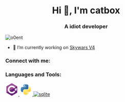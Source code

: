 <h1 align="center">Hi 👋, I'm catbox</h1>
<h3 align="center">A idiot developer</h3>

<p align="left"> <img src="https://komarev.com/ghpvc/?username=o0ent&label=Profile%20views&color=0e75b6&style=flat" alt="o0ent" /> </p>

- 🔭 I’m currently working on [Skywars V4](https://github.com/o0ent/rblxSkywars)

<h3 align="left">Connect with me:</h3>
<p align="left">
</p>

<h3 align="left">Languages and Tools:</h3>
<p align="left"> <a href="https://www.w3schools.com/cs/" target="_blank" rel="noreferrer"> <img src="https://raw.githubusercontent.com/devicons/devicon/master/icons/csharp/csharp-original.svg" alt="csharp" width="40" height="40"/> </a> <a href="https://www.python.org" target="_blank" rel="noreferrer"> <img src="https://raw.githubusercontent.com/devicons/devicon/master/icons/python/python-original.svg" alt="python" width="40" height="40"/> </a> <a href="https://www.sqlite.org/" target="_blank" rel="noreferrer"> <img src="https://www.vectorlogo.zone/logos/sqlite/sqlite-icon.svg" alt="sqlite" width="40" height="40"/> </a> </p>
